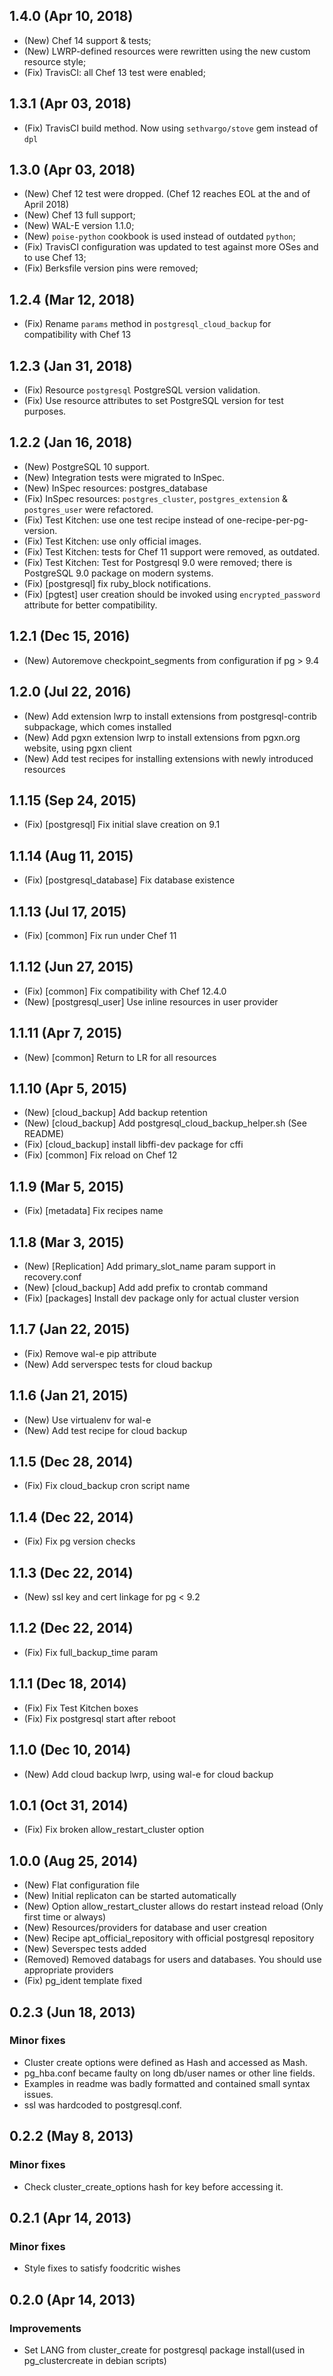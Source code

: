 ## 1.4.0 (Apr 10, 2018)

* (New) Chef 14 support & tests;
* (New) LWRP-defined resources were rewritten using the new custom resource style;
* (Fix) TravisCI: all Chef 13 test were enabled;

## 1.3.1 (Apr 03, 2018)
* (Fix) TravisCI build method. Now using `sethvargo/stove` gem instead of `dpl`

## 1.3.0 (Apr 03, 2018)
* (New) Chef 12 test were dropped. (Chef 12 reaches EOL at the and of April 2018)
* (New) Chef 13 full support;
* (New) WAL-E version 1.1.0;
* (New) `poise-python` cookbook is used instead of outdated `python`;
* (Fix) TravisCI configuration was updated to test against more OSes and to use Chef 13;
* (Fix) Berksfile version pins were removed;
 
## 1.2.4 (Mar 12, 2018)
* (Fix) Rename `params` method in `postgresql_cloud_backup` for compatibility with Chef 13

## 1.2.3 (Jan 31, 2018)
* (Fix) Resource `postgresql` PostgreSQL version validation.
* (Fix) Use resource attributes to set PostgreSQL version for test purposes.

## 1.2.2 (Jan 16, 2018)
* (New) PostgreSQL 10 support.
* (New) Integration tests were migrated to InSpec.
* (New) InSpec resources: postgres_database
* (Fix) InSpec resources: `postgres_cluster`, `postgres_extension` & `postgres_user` were refactored.
* (Fix) Test Kitchen: use one test recipe instead of one-recipe-per-pg-version.
* (Fix) Test Kitchen: use only official images.
* (Fix) Test Kitchen: tests for Chef 11 support were removed, as outdated.
* (Fix) Test Kitchen: Test for Postgresql 9.0 were removed; there is PostgreSQL 9.0 package on modern systems.
* (Fix) [postgresql] fix ruby_block notifications.
* (Fix) [pgtest] user creation should be invoked using `encrypted_password` attribute for better compatibility.

## 1.2.1 (Dec 15, 2016)
* (New) Autoremove checkpoint_segments from configuration if pg > 9.4

## 1.2.0 (Jul 22, 2016)
* (New) Add extension lwrp to install extensions from postgresql-contrib subpackage, which comes installed
* (New) Add pgxn extension lwrp to install extensions from pgxn.org website, using pgxn client
* (New) Add test recipes for installing extensions with newly introduced resources

## 1.1.15 (Sep 24, 2015)
* (Fix) [postgresql] Fix initial slave creation on 9.1

## 1.1.14 (Aug 11, 2015)
* (Fix) [postgresql_database] Fix database existence

## 1.1.13 (Jul 17, 2015)
* (Fix) [common] Fix run under Chef 11

## 1.1.12 (Jun 27, 2015)
* (Fix) [common] Fix compatibility with Chef 12.4.0
* (New) [postgresql_user] Use inline resources in user provider

## 1.1.11 (Apr 7, 2015)
* (New) [common] Return to LR for all resources

## 1.1.10 (Apr 5, 2015)
* (New) [cloud_backup] Add backup retention
* (New) [cloud_backup] Add postgresql_cloud_backup_helper.sh (See README)
* (Fix) [cloud_backup] install libffi-dev package for cffi
* (Fix) [common] Fix reload on Chef 12

## 1.1.9 (Mar 5, 2015)
* (Fix) [metadata] Fix recipes name

## 1.1.8 (Mar 3, 2015)
* (New) [Replication] Add primary_slot_name param support in recovery.conf
* (New) [cloud_backup] Add add prefix to crontab command
* (Fix) [packages] Install dev package only for actual cluster version

## 1.1.7 (Jan 22, 2015)
* (Fix) Remove wal-e pip attribute
* (New) Add serverspec tests for cloud backup

## 1.1.6 (Jan 21, 2015)
* (New) Use virtualenv for wal-e
* (New) Add test recipe for cloud backup

## 1.1.5 (Dec 28, 2014)
* (Fix) Fix cloud_backup cron script name

## 1.1.4 (Dec 22, 2014)
* (Fix) Fix pg version checks

## 1.1.3 (Dec 22, 2014)
* (New) ssl key and cert linkage for pg < 9.2

## 1.1.2 (Dec 22, 2014)
* (Fix) Fix full_backup_time param

## 1.1.1 (Dec 18, 2014)
* (Fix) Fix Test Kitchen boxes
* (Fix) Fix postgresql start after reboot

## 1.1.0 (Dec 10, 2014)
* (New) Add cloud backup lwrp, using wal-e for cloud backup

## 1.0.1 (Oct 31, 2014)
* (Fix) Fix broken allow_restart_cluster option

## 1.0.0 (Aug 25, 2014)

* (New) Flat configuration file
* (New) Initial replicaton can be started automatically
* (New) Option allow_restart_cluster allows do restart instead reload (Only first time or always)
* (New) Resources/providers for database and user creation
* (New) Recipe apt_official_repository with official postgresql repository
* (New) Severspec tests added
* (Removed) Removed databags for users and databases. You should use appropriate providers
* (Fix) pg_ident template fixed

## 0.2.3 (Jun 18, 2013)

### Minor fixes

* Cluster create options were defined as Hash and accessed as Mash.
* pg_hba.conf became faulty on long db/user names or other line fields.
* Examples in readme was badly formatted and contained small syntax issues.
* ssl was hardcoded to postgresql.conf.

## 0.2.2 (May 8, 2013)

### Minor fixes

* Check cluster_create_options hash for key before accessing it.

## 0.2.1 (Apr 14, 2013)

### Minor fixes

* Style fixes to satisfy foodcritic wishes

## 0.2.0 (Apr 14, 2013)

### Improvements

* Set LANG from cluster_create for postgresql package install(used in pg_clustercreate in debian scripts)
